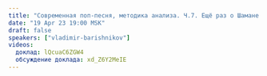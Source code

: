 ```yaml
---
title: "Современная поп-песня, методика анализа. Ч.7. Ещё раз о Шамане и военных песнях советских лет"
date: "19 Apr 23 19:00 MSK"
draft: false
speakers: ["vladimir-barishnikov"]
videos:
  доклад: lQcuaC6ZGW4
  обсуждение доклада: xd_Z6Y2MeIE
---
```

